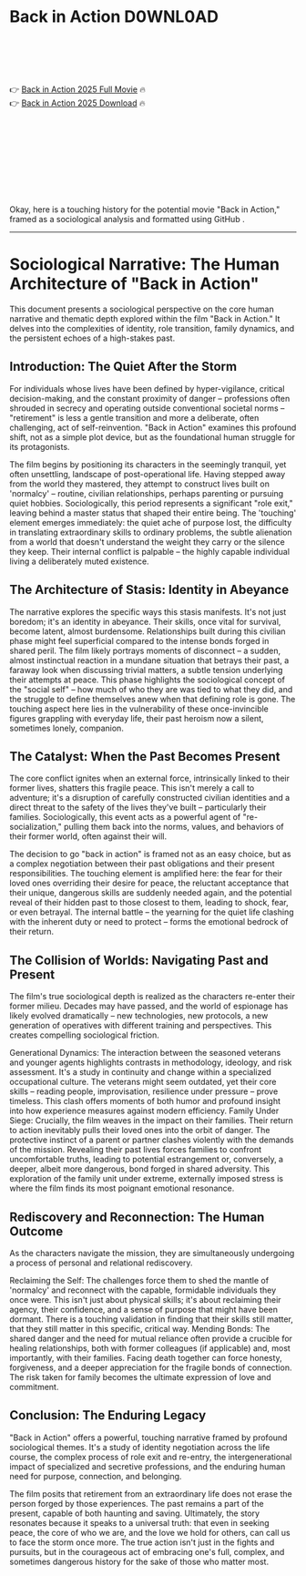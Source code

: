 # Back in Action D0WNL0AD

<br><br><br><br>


👉 <a href="https://Ricky-therrodope1977.github.io/brztgpuvpc/">Back in Action 2025 Full Movie</a> 🔥
<br>
👉 <a href="https://Ricky-therrodope1977.github.io/brztgpuvpc/">Back in Action 2025 Download</a> 🔥


<br><br><br><br><br><br><br><br>


Okay, here is a touching history for the potential movie "Back in Action," framed as a sociological analysis and formatted using GitHub .

---

# Sociological Narrative: The Human Architecture of "Back in Action"

This document presents a sociological perspective on the core human narrative and thematic depth explored within the film "Back in Action." It delves into the complexities of identity, role transition, family dynamics, and the persistent echoes of a high-stakes past.

## Introduction: The Quiet After the Storm

For individuals whose lives have been defined by hyper-vigilance, critical decision-making, and the constant proximity of danger – professions often shrouded in secrecy and operating outside conventional societal norms – "retirement" is less a gentle transition and more a deliberate, often challenging, act of self-reinvention. "Back in Action" examines this profound shift, not as a simple plot device, but as the foundational human struggle for its protagonists.

The film begins by positioning its characters in the seemingly tranquil, yet often unsettling, landscape of post-operational life. Having stepped away from the world they mastered, they attempt to construct lives built on 'normalcy' – routine, civilian relationships, perhaps parenting or pursuing quiet hobbies. Sociologically, this period represents a significant "role exit," leaving behind a master status that shaped their entire being. The 'touching' element emerges immediately: the quiet ache of purpose lost, the difficulty in translating extraordinary skills to ordinary problems, the subtle alienation from a world that doesn't understand the weight they carry or the silence they keep. Their internal conflict is palpable – the highly capable individual living a deliberately muted existence.

## The Architecture of Stasis: Identity in Abeyance

The narrative explores the specific ways this stasis manifests. It's not just boredom; it's an identity in abeyance. Their skills, once vital for survival, become latent, almost burdensome. Relationships built during this civilian phase might feel superficial compared to the intense bonds forged in shared peril. The film likely portrays moments of disconnect – a sudden, almost instinctual reaction in a mundane situation that betrays their past, a faraway look when discussing trivial matters, a subtle tension underlying their attempts at peace. This phase highlights the sociological concept of the "social self" – how much of who they are was tied to what they did, and the struggle to define themselves anew when that defining role is gone. The touching aspect here lies in the vulnerability of these once-invincible figures grappling with everyday life, their past heroism now a silent, sometimes lonely, companion.

## The Catalyst: When the Past Becomes Present

The core conflict ignites when an external force, intrinsically linked to their former lives, shatters this fragile peace. This isn't merely a call to adventure; it's a disruption of carefully constructed civilian identities and a direct threat to the safety of the lives they've built – particularly their families. Sociologically, this event acts as a powerful agent of "re-socialization," pulling them back into the norms, values, and behaviors of their former world, often against their will.

The decision to go "back in action" is framed not as an easy choice, but as a complex negotiation between their past obligations and their present responsibilities. The touching element is amplified here: the fear for their loved ones overriding their desire for peace, the reluctant acceptance that their unique, dangerous skills are suddenly needed again, and the potential reveal of their hidden past to those closest to them, leading to shock, fear, or even betrayal. The internal battle – the yearning for the quiet life clashing with the inherent duty or need to protect – forms the emotional bedrock of their return.

## The Collision of Worlds: Navigating Past and Present

The film's true sociological depth is realized as the characters re-enter their former milieu. Decades may have passed, and the world of espionage has likely evolved dramatically – new technologies, new protocols, a new generation of operatives with different training and perspectives. This creates compelling sociological friction.

   Generational Dynamics: The interaction between the seasoned veterans and younger agents highlights contrasts in methodology, ideology, and risk assessment. It's a study in continuity and change within a specialized occupational culture. The veterans might seem outdated, yet their core skills – reading people, improvisation, resilience under pressure – prove timeless. This clash offers moments of both humor and profound insight into how experience measures against modern efficiency.
   Family Under Siege: Crucially, the film weaves in the impact on their families. Their return to action inevitably pulls their loved ones into the orbit of danger. The protective instinct of a parent or partner clashes violently with the demands of the mission. Revealing their past lives forces families to confront uncomfortable truths, leading to potential estrangement or, conversely, a deeper, albeit more dangerous, bond forged in shared adversity. This exploration of the family unit under extreme, externally imposed stress is where the film finds its most poignant emotional resonance.

## Rediscovery and Reconnection: The Human Outcome

As the characters navigate the mission, they are simultaneously undergoing a process of personal and relational rediscovery.

   Reclaiming the Self: The challenges force them to shed the mantle of 'normalcy' and reconnect with the capable, formidable individuals they once were. This isn't just about physical skills; it's about reclaiming their agency, their confidence, and a sense of purpose that might have been dormant. There is a touching validation in finding that their skills still matter, that they still matter in this specific, critical way.
   Mending Bonds: The shared danger and the need for mutual reliance often provide a crucible for healing relationships, both with former colleagues (if applicable) and, most importantly, with their families. Facing death together can force honesty, forgiveness, and a deeper appreciation for the fragile bonds of connection. The risk taken for family becomes the ultimate expression of love and commitment.

## Conclusion: The Enduring Legacy

"Back in Action" offers a powerful, touching narrative framed by profound sociological themes. It's a study of identity negotiation across the life course, the complex process of role exit and re-entry, the intergenerational impact of specialized and secretive professions, and the enduring human need for purpose, connection, and belonging.

The film posits that retirement from an extraordinary life does not erase the person forged by those experiences. The past remains a part of the present, capable of both haunting and saving. Ultimately, the story resonates because it speaks to a universal truth: that even in seeking peace, the core of who we are, and the love we hold for others, can call us to face the storm once more. The true action isn't just in the fights and pursuits, but in the courageous act of embracing one's full, complex, and sometimes dangerous history for the sake of those who matter most.

